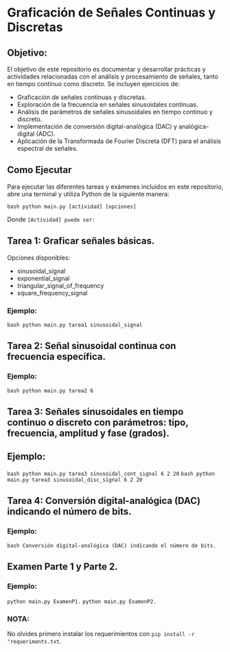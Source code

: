 
# Graficación de Señales Continuas y Discretas

## Objetivo:
El objetivo de este repositorio es documentar y desarrollar prácticas y actividades relacionadas con el análisis y procesamiento de señales, tanto en tiempo continuo como discreto. Se incluyen ejercicios de:

- Graficación de señales continuas y discretas.
- Exploración de la frecuencia en señales sinusoidales continuas.
- Análisis de parámetros de señales sinusoidales en tiempo continuo y discreto.
- Implementación de conversión digital-analógica (DAC) y analógica-digital (ADC).
- Aplicación de la Transformada de Fourier Discreta (DFT) para el análisis espectral de señales.

## Como Ejecutar

Para ejecutar las diferentes tareas y exámenes incluidos en este repositorio, abre una terminal y utiliza Python de la siguiente manera:

```bash python main.py [actividad] [opciones] ```


Donde `[Actividad] puede ser:`

## Tarea 1: Graficar señales básicas. 
Opciones disponibles:

- sinusoidal_signal
- exponential_signal
- triangular_signal_of_frequency
- square_frequency_signal

### Ejemplo:

```bash python main.py tarea1 sinusoidal_signal```

## Tarea 2: Señal sinusoidal continua con frecuencia específica.

### Ejemplo:

```bash python main.py tarea2 6```

## Tarea 3: Señales sinusoidales en tiempo continuo o discreto con parámetros: tipo, frecuencia, amplitud y fase (grados).

## Ejemplo: 

```bash python main.py tarea3 sinusoidal_cont_signal 6 2 20```
```bash python main.py tarea3 sinusoidal_disc_signal 6 2 20```

## Tarea 4: Conversión digital-analógica (DAC) indicando el número de bits.

### Ejemplo:

```bash Conversión digital-analógica (DAC) indicando el número de bits.```

## Examen Parte 1 y Parte 2.

### Ejemplo:

```python main.py ExamenP1.```
```python main.py ExamenP2.```

### NOTA:
No olvides primero instalar los requerimientos con `pip install -r "requeriments.txt`.


